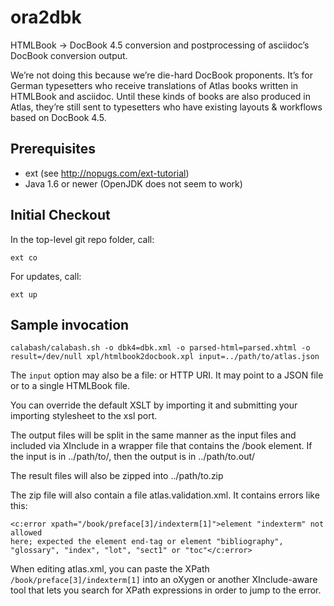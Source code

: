 # ora2dbk

HTMLBook → DocBook 4.5 conversion and postprocessing of asciidoc’s DocBook conversion output.

We’re not doing this because we’re die-hard DocBook proponents. It’s for German typesetters who receive translations of Atlas books written in HTMLBook and asciidoc. Until these kinds of books are also produced in Atlas, they’re still sent to typesetters who have existing layouts & workflows based on DocBook 4.5.

## Prerequisites

 * ext (see http://nopugs.com/ext-tutorial)
 * Java 1.6 or newer (OpenJDK does not seem to work)

## Initial Checkout

In the top-level git repo folder, call:

    ext co

For updates, call:

    ext up

## Sample invocation

    calabash/calabash.sh -o dbk4=dbk.xml -o parsed-html=parsed.xhtml -o result=/dev/null xpl/htmlbook2docbook.xpl input=../path/to/atlas.json

The ```input``` option may also be a file: or HTTP URI. It may point to a JSON file or to a single HTMLBook file.   

You can override the default XSLT by importing it and submitting your importing stylesheet to the xsl port.

The output files will be split in the same manner as the input files and included via XInclude in a wrapper file that contains the /book element. 
If the input is in ../path/to/, then the output is in ../path/to.out/ 

The result files will also be zipped into ../path/to.zip

The zip file will also contain a file atlas.validation.xml. It contains errors like this:

    <c:error xpath="/book/preface[3]/indexterm[1]">element "indexterm" not allowed 
    here; expected the element end-tag or element "bibliography", 
    "glossary", "index", "lot", "sect1" or "toc"</c:error> 

When editing atlas.xml, you can paste the XPath ```/book/preface[3]/indexterm[1]``` into an oXygen or another XInclude-aware tool that lets you search for XPath expressions
in order to jump to the error.
